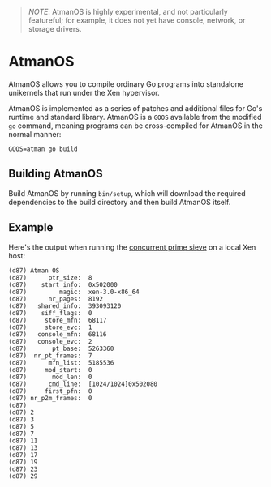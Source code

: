 > *NOTE*: AtmanOS is highly experimental, and not particularly featureful; for
> example, it does not yet have console, network, or storage drivers.

# AtmanOS

AtmanOS allows you to compile ordinary Go programs into standalone unikernels
that run under the Xen hypervisor.

AtmanOS is implemented as a series of patches and additional files for Go's
runtime and standard library. AtmanOS is a `GOOS` available from the modified
`go` command, meaning programs can be cross-compiled for AtmanOS in the normal
manner:

```
GOOS=atman go build
```

## Building AtmanOS

Build AtmanOS by running `bin/setup`,
which will download the required dependencies to the build directory
and then build AtmanOS itself.

## Example

Here's the output when running the [concurrent prime sieve][sieve] on a local
Xen host:

  [sieve]: https://golang.org/doc/play/sieve.go

```
(d87) Atman OS
(d87)      ptr_size:  8
(d87)    start_info:  0x502000
(d87)         magic:  xen-3.0-x86_64
(d87)      nr_pages:  8192
(d87)   shared_info:  393093120
(d87)    siff_flags:  0
(d87)     store_mfn:  68117
(d87)     store_evc:  1
(d87)   console_mfn:  68116
(d87)   console_evc:  2
(d87)       pt_base:  5263360
(d87)  nr_pt_frames:  7
(d87)      mfn_list:  5185536
(d87)     mod_start:  0
(d87)       mod_len:  0
(d87)      cmd_line:  [1024/1024]0x502080
(d87)     first_pfn:  0
(d87) nr_p2m_frames:  0
(d87)
(d87) 2
(d87) 3
(d87) 5
(d87) 7
(d87) 11
(d87) 13
(d87) 17
(d87) 19
(d87) 23
(d87) 29
```
